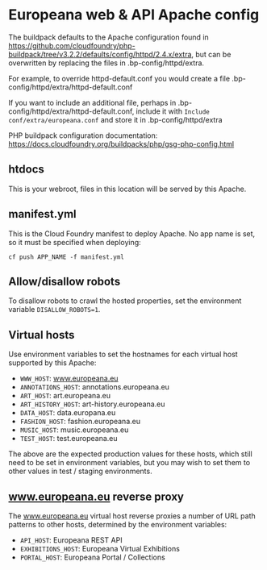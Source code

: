 # Europeana web & API Apache config

The buildpack defaults to the Apache configuration found in
https://github.com/cloudfoundry/php-buildpack/tree/v3.2.2/defaults/config/httpd/2.4.x/extra,
but can be overwritten by replacing the files in .bp-config/httpd/extra.

For example, to override httpd-default.conf you would create a file
.bp-config/httpd/extra/httpd-default.conf

If you want to include an additional file, perhaps in
.bp-config/httpd/extra/httpd-default.conf, include it with `Include
conf/extra/europeana.conf` and store it in .bp-config/httpd/extra

PHP buildpack configuration documentation: https://docs.cloudfoundry.org/buildpacks/php/gsg-php-config.html

## htdocs

This is your webroot, files in this location will be served by this Apache.

## manifest.yml

This is the Cloud Foundry manifest to deploy Apache. No app name is set, so
it must be specified when deploying:

```
cf push APP_NAME -f manifest.yml
```

## Allow/disallow robots

To disallow robots to crawl the hosted properties, set the environment
variable `DISALLOW_ROBOTS=1`.

## Virtual hosts

Use environment variables to set the hostnames for each virtual host supported
by this Apache:

* `WWW_HOST`: www.europeana.eu
* `ANNOTATIONS_HOST`: annotations.europeana.eu
* `ART_HOST`: art.europeana.eu
* `ART_HISTORY_HOST`: art-history.europeana.eu
* `DATA_HOST`: data.europana.eu
* `FASHION_HOST`: fashion.europeana.eu
* `MUSIC_HOST`: music.europeana.eu
* `TEST_HOST`: test.europeana.eu

The above are the expected production values for these hosts, which still need
to be set in environment variables, but you may wish to set them to other values
in test / staging environments.

## www.europeana.eu reverse proxy

The www.europeana.eu virtual host reverse proxies a number of URL path patterns
to other hosts, determined by the environment variables:

* `API_HOST`: Europeana REST API
* `EXHIBITIONS_HOST`: Europeana Virtual Exhibitions
* `PORTAL_HOST`: Europeana Portal / Collections

